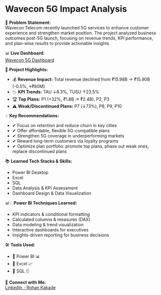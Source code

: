 # Wavecon 5G Impact Analysis

🧐 **Problem Statement:**  
Wavecon Telecom recently launched 5G services to enhance customer experience and strengthen market position. The project analyzed business outcomes post-5G launch, focusing on revenue trends, KPI performance, and plan-wise results to provide actionable insights.

📊 **Live Dashboard:**  
[Wavecon 5G Dashboard](https://lnkd.in/deUbzHjW)

🌟 **Project Highlights:**  
- 💰 **Revenue Impact:** Total revenue declined from ₹15.98B → ₹15.90B (-0.5%, ≈₹80M)  
- 📉 **KPI Trends:** TAU ↓8.3%, TUSU ↑23.5%  
- 🏆 **Top Plans:** P1 (+32%, ₹1.8B → ₹2.4B), P2, P3  
- ⚠️ **Weak/Discontinued Plans:** P7 (↓73%), P8, P9, P10  

💡 **Key Recommendations:**  
- ✔ Focus on retention and reduce churn in key cities  
- ✔ Offer affordable, flexible 5G-compatible plans  
- ✔ Strengthen 5G coverage in underperforming markets  
- ✔ Reward long-term customers via loyalty programs  
- ✔ Optimize plan portfolio: promote top plans, phase out weak ones, replace discontinued plans  

📚 **Learned Tech Stacks & Skills:**  
- Power BI Desktop  
- Excel  
- SQL  
- Data Analysis & KPI Assessment  
- Dashboard Design & Data Visualization  

📊💡 **Power BI Techniques Learned:**  
- KPI indicators & conditional formatting  
- Calculated columns & measures (DAX)  
- Data modeling & trend visualization  
- Interactive dashboards for executives  
- Insights-driven reporting for business decisions  

🛠️ **Tools Used:**  
- 🔹 Power BI 📊  
- 🔹 Excel 📈  
- 🔹 SQL 🗄️  

🔗 **Connect with Me:**  
[LinkedIn - Rohan Kakade](https://www.linkedin.com/in/rohan-kakade/)

